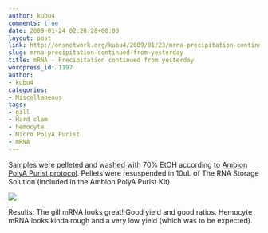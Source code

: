 ```yaml
---
author: kubu4
comments: true
date: 2009-01-24 02:28:28+00:00
layout: post
link: http://onsnetwork.org/kubu4/2009/01/23/mrna-precipitation-continued-from-yesterday/
slug: mrna-precipitation-continued-from-yesterday
title: mRNA - Precipitation continued from yesterday
wordpress_id: 1197
author:
- kubu4
categories:
- Miscellaneous
tags:
- gill
- Hard clam
- hemocyte
- Micro PolyA Purist
- mRNA
---
```


Samples were pelleted and washed with 70% EtOH according to [Ambion PolyA Purist protocol](http://aquacul4.fish.washington.edu/Protocols:Information%20Sheets/Commercial%20Protocols:Manuals/Ambion%20-%20MicroPoly%28A%29Purist%20Kit.pdf). Pellets were resuspended in 10uL of The RNA Storage Solution (included in the Ambion PolyA Purist Kit).

![](http://eagle.fish.washington.edu/Arabidopsis/RNA%20Spec%20Readings/20090123%20RNA%20SJW.png)

Results: The gill mRNA looks great! Good yield and good ratios. Hemocyte mRNA looks kinda rough and a very low yield (which was to be expected).

